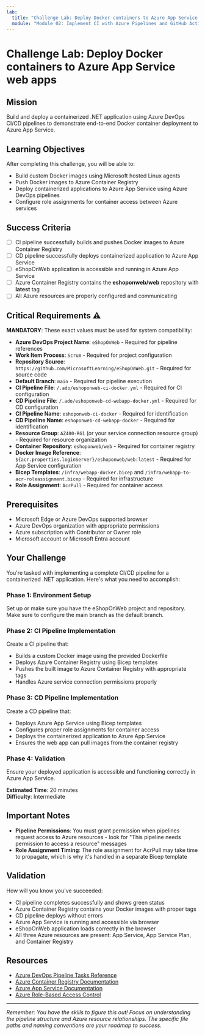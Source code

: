 ```yaml
---
lab:
  title: "Challenge Lab: Deploy Docker containers to Azure App Service web apps"
  module: "Module 02: Implement CI with Azure Pipelines and GitHub Actions"
---
```


# Challenge Lab: Deploy Docker containers to Azure App Service web apps

## Mission

Build and deploy a containerized .NET application using Azure DevOps CI/CD pipelines to demonstrate end-to-end Docker container deployment to Azure App Service.

## Learning Objectives

After completing this challenge, you will be able to:

- Build custom Docker images using Microsoft hosted Linux agents
- Push Docker images to Azure Container Registry
- Deploy containerized applications to Azure App Service using Azure DevOps pipelines
- Configure role assignments for container access between Azure services

## Success Criteria

- [ ] CI pipeline successfully builds and pushes Docker images to Azure Container Registry
- [ ] CD pipeline successfully deploys containerized application to Azure App Service
- [ ] eShopOnWeb application is accessible and running in Azure App Service
- [ ] Azure Container Registry contains the **eshoponweb/web** repository with **latest** tag
- [ ] All Azure resources are properly configured and communicating

## Critical Requirements ⚠️

**MANDATORY**: These exact values must be used for system compatibility:

- **Azure DevOps Project Name**: `eShopOnWeb` - Required for pipeline references
- **Work Item Process**: `Scrum` - Required for project configuration
- **Repository Source**: `https://github.com/MicrosoftLearning/eShopOnWeb.git` - Required for source code
- **Default Branch**: `main` - Required for pipeline execution
- **CI Pipeline File**: `/.ado/eshoponweb-ci-docker.yml` - Required for CI configuration
- **CD Pipeline File**: `/.ado/eshoponweb-cd-webapp-docker.yml` - Required for CD configuration
- **CI Pipeline Name**: `eshoponweb-ci-docker` - Required for identification
- **CD Pipeline Name**: `eshoponweb-cd-webapp-docker` - Required for identification
- **Resource Group**: `AZ400-RG1` (or your service connection resource group) - Required for resource organization
- **Container Repository**: `eshoponweb/web` - Required for container registry
- **Docker Image Reference**: `${acr.properties.loginServer}/eshoponweb/web:latest` - Required for App Service configuration
- **Bicep Templates**: `/infra/webapp-docker.bicep` and `/infra/webapp-to-acr-roleassignment.bicep` - Required for infrastructure
- **Role Assignment**: `AcrPull` - Required for container access

## Prerequisites

- Microsoft Edge or Azure DevOps supported browser
- Azure DevOps organization with appropriate permissions
- Azure subscription with Contributor or Owner role
- Microsoft account or Microsoft Entra account

## Your Challenge

You're tasked with implementing a complete CI/CD pipeline for a containerized .NET application. Here's what you need to accomplish:

### Phase 1: Environment Setup

Set up or make sure you have the eShopOnWeb project and repository. Make sure to configure the main branch as the default branch.

### Phase 2: CI Pipeline Implementation

Create a CI pipeline that:

- Builds a custom Docker image using the provided Dockerfile
- Deploys Azure Container Registry using Bicep templates
- Pushes the built image to Azure Container Registry with appropriate tags
- Handles Azure service connection permissions properly

### Phase 3: CD Pipeline Implementation

Create a CD pipeline that:

- Deploys Azure App Service using Bicep templates
- Configures proper role assignments for container access
- Deploys the containerized application to Azure App Service
- Ensures the web app can pull images from the container registry

### Phase 4: Validation

Ensure your deployed application is accessible and functioning correctly in Azure App Service.

**Estimated Time**: 20 minutes  
**Difficulty**: Intermediate

## Important Notes

- **Pipeline Permissions**: You must grant permission when pipelines request access to Azure resources - look for "This pipeline needs permission to access a resource" messages
- **Role Assignment Timing**: The role assignment for AcrPull may take time to propagate, which is why it's handled in a separate Bicep template

## Validation

How will you know you've succeeded:

- CI pipeline completes successfully and shows green status
- Azure Container Registry contains your Docker images with proper tags
- CD pipeline deploys without errors
- Azure App Service is running and accessible via browser
- eShopOnWeb application loads correctly in the browser
- All three Azure resources are present: App Service, App Service Plan, and Container Registry

## Resources

- [Azure DevOps Pipeline Tasks Reference](https://learn.microsoft.com/azure/devops/pipelines/tasks/reference/docker-v0?view=azure-pipelines)
- [Azure Container Registry Documentation](https://learn.microsoft.com/azure/container-registry/)
- [Azure App Service Documentation](https://learn.microsoft.com/azure/app-service/)
- [Azure Role-Based Access Control](https://learn.microsoft.com/azure/role-based-access-control/role-assignments-list-portal)

---

_Remember: You have the skills to figure this out! Focus on understanding the pipeline structure and Azure resource relationships. The specific file paths and naming conventions are your roadmap to success._
